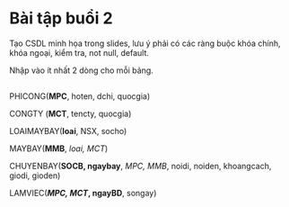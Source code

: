 # Bài tập buổi 2
Tạo CSDL minh họa trong slides, lưu ý phải có các ràng buộc khóa chính, khóa ngoại, kiểm tra, not null, default.


Nhập vào ít nhất 2 dòng cho mỗi bảng.

## 

​​PHICONG(**MPC**, hoten, dchi, quocgia)

CONGTY (**MCT**, tencty, quocgia)

LOAIMAYBAY(**loai**, NSX, socho)

MAYBAY(**MMB**, *loai, MCT*)

CHUYENBAY(**SOCB, ngaybay**, *MPC, MMB*, noidi, noiden, khoangcach, giodi, gioden)

LAMVIEC(***MPC, MCT*, ngayBD**, songay)

